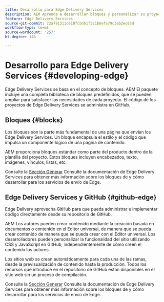 ```yaml
---
title: Desarrollo para Edge Delivery Services
description: AEM Aprenda a desarrollar bloques y personalizar su proyecto de para trabajar con Edge Delivery Services.
feature: Edge Delivery Services
source-git-commit: 22a791311c618fcbd61f321b8efa79c3a52ec65d
workflow-type: tm+mt
source-wordcount: '257'
ht-degree: 14%

---
```



# Desarrollo para Edge Delivery Services {#developing-edge}

Edge Delivery Services se basa en el concepto de bloques. AEM El paquete incluye una completa biblioteca de bloques predefinidos, que se pueden ampliar para satisfacer las necesidades de cada proyecto. El código de los proyectos de Edge Delivery Services se administra en GitHub.

## Bloques {#blocks}

Los bloques son la parte más fundamental de una página que envían los Edge Delivery Services. Un bloque encapsula el estilo y el código que impulsa un componente lógico de una página de contenido.

AEM proporciona bloques estándar como parte del producto dentro de la plantilla del proyecto. Estos bloques incluyen encabezados, texto, imágenes, vínculos, listas, etc.

Consulte la [Sección Generar](/help/edge/developer/block-collection.md) Consulte la documentación de Edge Delivery Services para obtener más información sobre los bloques de y cómo desarrollar para los servicios de envío de Edge.

## Edge Delivery Services y GitHub {#github-edge}

Edge Delivery aprovecha GitHub para que pueda administrar e implementar código directamente desde su repositorio de GitHub.

AEM Los autores pueden crear contenido mediante la creación basada en documentos o contenido en el Editor universal, de manera que se pueda crear contenido de manera que se pueda crear con el Editor universal. Los desarrolladores pueden personalizar la funcionalidad del sitio utilizando CSS y JavaScript en GitHub, independientemente de cómo creen el contenido los autores.

Los sitios web se crean automáticamente para cada una de las ramas, desde la previsualización de contenido hasta la producción. Todos los recursos que introduce en el repositorio de GitHub están disponibles en el sitio web sin un proceso de compilación.

Consulte la [Sección Generar](/help/edge/developer/block-collection.md) Consulte la documentación de Edge Delivery Services para obtener más información sobre los bloques de y cómo desarrollar para los servicios de envío de Edge.
